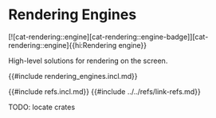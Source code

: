 # Rendering Engines

[![cat-rendering::engine][cat-rendering::engine-badge]][cat-rendering::engine]{{hi:Rendering engine}}

High-level solutions for rendering on the screen.

{{#include rendering_engines.incl.md}}

{{#include refs.incl.md}}
{{#include ../../refs/link-refs.md}}

<div class="hidden">
TODO: locate crates
</div>
